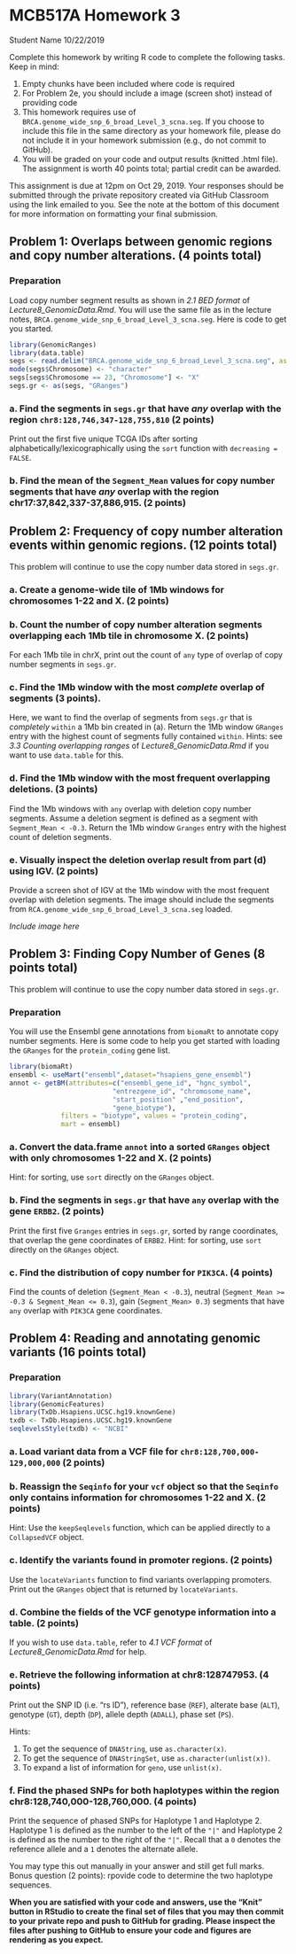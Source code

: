 MCB517A Homework 3
================
Student Name
10/22/2019

Complete this homework by writing R code to complete the following
tasks. Keep in mind:

1.  Empty chunks have been included where code is required
2.  For Problem 2e, you should include a image (screen shot) instead of
    providing code
3.  This homework requires use of
    `BRCA.genome_wide_snp_6_broad_Level_3_scna.seg`. If you choose to
    include this file in the same directory as your homework file,
    please do not include it in your homework submission (e.g., do not
    commit to GitHub).
4.  You will be graded on your code and output results (knitted .html
    file). The assignment is worth 40 points total; partial credit can
    be awarded.

This assignment is due at 12pm on Oct 29, 2019. Your responses should be
submitted through the private repository created via GitHub Classroom
using the link emailed to you. See the note at the bottom of this
document for more information on formatting your final
submission.

## Problem 1: Overlaps between genomic regions and copy number alterations. (4 points total)

### Preparation

Load copy number segment results as shown in *2.1 BED format* of
*Lecture8\_GenomicData.Rmd*. You will use the same file as in the
lecture notes, `BRCA.genome_wide_snp_6_broad_Level_3_scna.seg`. Here is
code to get you started.

``` r
library(GenomicRanges)
library(data.table)
segs <- read.delim("BRCA.genome_wide_snp_6_broad_Level_3_scna.seg", as.is = TRUE)
mode(segs$Chromosome) <- "character"
segs[segs$Chromosome == 23, "Chromosome"] <- "X"
segs.gr <- as(segs, "GRanges")
```

### a. Find the segments in `segs.gr` that have *any* overlap with the region `chr8:128,746,347-128,755,810` (2 points)

Print out the first five unique TCGA IDs after sorting
alphabetically/lexicographically using the `sort` function with
`decreasing =
FALSE`.

### b. Find the mean of the `Segment_Mean` values for copy number segments that have *any* overlap with the region chr17:37,842,337-37,886,915. (2 points)

## Problem 2: Frequency of copy number alteration events within genomic regions. (12 points total)

This problem will continue to use the copy number data stored in
`segs.gr`.

### a. Create a genome-wide tile of 1Mb windows for chromosomes 1-22 and X. (2 points)

### b. Count the number of copy number alteration segments overlapping each 1Mb tile in chromosome X. (2 points)

For each 1Mb tile in chrX, print out the count of `any` type of overlap
of copy number segments in
`segs.gr`.

### c. Find the 1Mb window with the most *complete* overlap of segments (3 points).

Here, we want to find the overlap of segments from `segs.gr` that is
*completely* `within` a 1Mb bin created in (a). Return the 1Mb window
`GRanges` entry with the highest count of segments fully contained
`within`. Hints: see *3.3 Counting overlapping ranges* of
*Lecture8\_GenomicData.Rmd* if you want to use `data.table` for
this.

### d. Find the 1Mb window with the most frequent overlapping deletions. (3 points)

Find the 1Mb windows with `any` overlap with deletion copy number
segments. Assume a deletion segment is defined as a segment with
`Segment_Mean < -0.3`. Return the 1Mb window `Granges` entry with the
highest count of deletion
segments.

### e. Visually inspect the deletion overlap result from part (d) using IGV. (2 points)

Provide a screen shot of IGV at the 1Mb window with the most frequent
overlap with deletion segments. The image should include the segments
from `RCA.genome_wide_snp_6_broad_Level_3_scna.seg` loaded.

*Include image here*

## Problem 3: Finding Copy Number of Genes (8 points total)

This problem will continue to use the copy number data stored in
`segs.gr`.

### Preparation

You will use the Ensembl gene annotations from `biomaRt` to annotate
copy number segments. Here is some code to help you get started with
loading the `GRanges` for the `protein_coding` gene list.

``` r
library(biomaRt)
ensembl <- useMart("ensembl",dataset="hsapiens_gene_ensembl")
annot <- getBM(attributes=c("ensembl_gene_id", "hgnc_symbol",
                          "entrezgene_id", "chromosome_name",
                          "start_position" ,"end_position",
                          "gene_biotype"),
             filters = "biotype", values = "protein_coding",
             mart = ensembl)
```

### a. Convert the data.frame `annot` into a sorted `GRanges` object with only chromosomes 1-22 and X. (2 points)

Hint: for sorting, use `sort` directly on the `GRanges`
object.

### b. Find the segments in `segs.gr` that have `any` overlap with the gene `ERBB2`. (2 points)

Print the first five `Granges` entries in `segs.gr`, sorted by range
coordinates, that overlap the gene coordinates of `ERBB2`. Hint: for
sorting, use `sort` directly on the `GRanges` object.

### c. Find the distribution of copy number for `PIK3CA`. (4 points)

Find the counts of deletion (`Segment_Mean < -0.3`), neutral
(`Segment_Mean >= -0.3 & Segment_Mean <= 0.3`), gain (`Segment_Mean> 0.3`) 
segments that have `any` overlap with `PIK3CA` gene coordinates.

## Problem 4: Reading and annotating genomic variants (16 points total)

### Preparation

``` r
library(VariantAnnotation)
library(GenomicFeatures)
library(TxDb.Hsapiens.UCSC.hg19.knownGene)
txdb <- TxDb.Hsapiens.UCSC.hg19.knownGene
seqlevelsStyle(txdb) <- "NCBI"
```

### a. Load variant data from a VCF file for `chr8:128,700,000-129,000,000` (2 points)

### b. Reassign the `Seqinfo` for your `vcf` object so that the `Seqinfo` only contains information for chromosomes 1-22 and X. (2 points)

Hint: Use the `keepSeqlevels` function, which can be applied directly to
a `CollapsedVCF` object.

### c. Identify the variants found in promoter regions. (2 points)

Use the `locateVariants` function to find variants overlapping
promoters. Print out the `GRanges` object that is returned by
`locateVariants`.

### d. Combine the fields of the VCF genotype information into a table. (2 points)

If you wish to use `data.table`, refer to *4.1 VCF format* of
*Lecture8\_GenomicData.Rmd* for help.

### e. Retrieve the following information at chr8:128747953. (4 points)

Print out the SNP ID (i.e. “rs ID”), reference base (`REF`), alterate
base (`ALT`), genotype (`GT`), depth (`DP`), allele depth (`ADALL`),
phase set (`PS`).

Hints:

1.  To get the sequence of `DNAString`, use `as.character(x)`.  
2.  To get the sequence of `DNAStringSet`, use
    `as.character(unlist(x))`.  
3.  To expand a list of information for `geno`, use
`unlist(x)`.

### f. Find the phased SNPs for both haplotypes within the region chr8:128,740,000-128,760,000. (4 points)

Print the sequence of phased SNPs for Haplotype 1 and Haplotype 2.
Haplotype 1 is defined as the number to the left of the `"|"` and
Haplotype 2 is defined as the number to the right of the `"|"`. Recall
that a `0` denotes the reference allele and a `1` denotes the alternate
allele.

You may type this out manually in your answer and still get full marks.
Bonus question (2 points): rpovide code to determine the two haplotype
sequences.

**When you are satisfied with your code and answers, use the “Knit”
button in RStudio to create the final set of files that you may then
commit to your private repo and push to GitHub for grading. Please
inspect the files after pushing to GitHub to ensure your code and
figures are rendering as you expect.**

